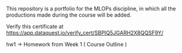 This repository is a portfolio for the MLOPs discipline, in which all the productions made during the course will be added.

Verify this certificate at https://app.dataquest.io/verify_cert/SBPIQ5JGARH2X8QQSF9Y/

hw1 -> Homework from Week 1 ( Course Outline )

